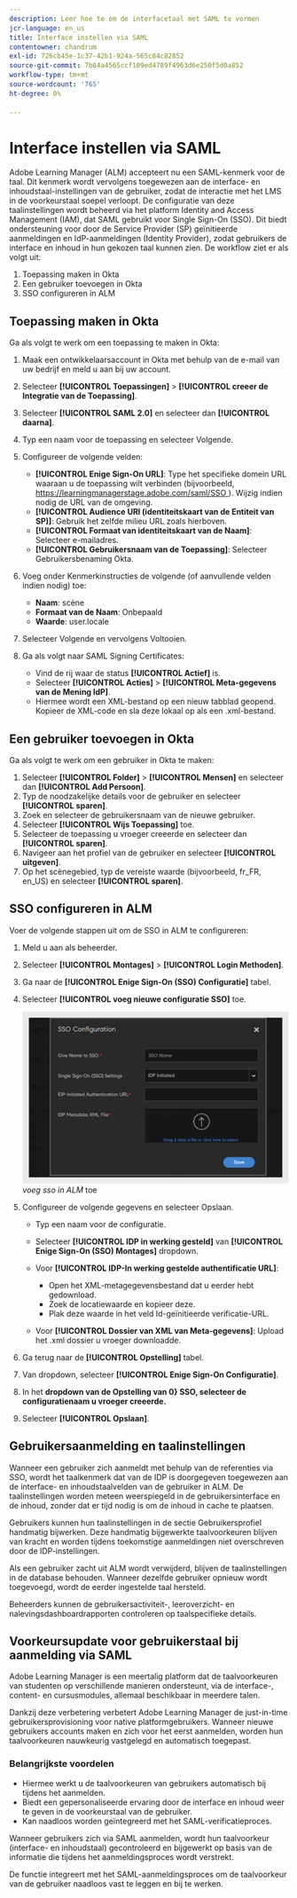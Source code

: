 ```yaml
---
description: Leer hoe te om de interfacetaal met SAML te vormen
jcr-language: en_us
title: Interface instellen via SAML
contentowner: chandrum
exl-id: 726cb45e-1c37-42b1-924a-565c84c82852
source-git-commit: 7b84a4565ccf109ed4789f4963d6e250f5d0a852
workflow-type: tm+mt
source-wordcount: '765'
ht-degree: 0%

---
```


# Interface instellen via SAML

Adobe Learning Manager (ALM) accepteert nu een SAML-kenmerk voor de taal. Dit kenmerk wordt vervolgens toegewezen aan de interface- en inhoudstaal-instellingen van de gebruiker, zodat de interactie met het LMS in de voorkeurstaal soepel verloopt. De configuratie van deze taalinstellingen wordt beheerd via het platform Identity and Access Management (IAM), dat SAML gebruikt voor Single Sign-On (SSO). Dit biedt ondersteuning voor door de Service Provider (SP) geïnitieerde aanmeldingen en IdP-aanmeldingen (Identity Provider), zodat gebruikers de interface en inhoud in hun gekozen taal kunnen zien. De workflow ziet er als volgt uit:

1. Toepassing maken in Okta
2. Een gebruiker toevoegen in Okta
3. SSO configureren in ALM

## Toepassing maken in Okta

Ga als volgt te werk om een toepassing te maken in Okta:

1. Maak een ontwikkelaarsaccount in Okta met behulp van de e-mail van uw bedrijf en meld u aan bij uw account.
2. Selecteer **[!UICONTROL Toepassingen]** > **[!UICONTROL creeer de Integratie van de Toepassing]**.
3. Selecteer **[!UICONTROL SAML 2.0]** en selecteer dan **[!UICONTROL daarna]**.
4. Typ een naam voor de toepassing en selecteer Volgende.
5. Configureer de volgende velden:

   * **[!UICONTROL Enige Sign-On URL]**: Type het specifieke domein URL waaraan u de toepassing wilt verbinden (bijvoorbeeld, [&#x200B; https://learningmanagerstage.adobe.com/saml/SSO &#x200B;](https://learningmanagerstage.adobe.com/saml/SSO)). Wijzig indien nodig de URL van de omgeving.
   * **[!UICONTROL Audience URI (identiteitskaart van de Entiteit van SP)]**: Gebruik het zelfde milieu URL zoals hierboven.
   * **[!UICONTROL Formaat van identiteitskaart van de Naam]**: Selecteer e-mailadres.
   * **[!UICONTROL Gebruikersnaam van de Toepassing]**: Selecteer Gebruikersbenaming Okta.

6. Voeg onder Kenmerkinstructies de volgende (of aanvullende velden indien nodig) toe:
   * **Naam**: scène
   * **Formaat van de Naam**: Onbepaald
   * **Waarde**: user.locale

7. Selecteer Volgende en vervolgens Voltooien.
8. Ga als volgt naar SAML Signing Certificates:

   * Vind de rij waar de status **[!UICONTROL Actief]** is.
   * Selecteer **[!UICONTROL Acties]** > **[!UICONTROL Meta-gegevens van de Mening IdP]**.
   * Hiermee wordt een XML-bestand op een nieuw tabblad geopend. Kopieer de XML-code en sla deze lokaal op als een .xml-bestand.

## Een gebruiker toevoegen in Okta

Ga als volgt te werk om een gebruiker in Okta te maken:

1. Selecteer **[!UICONTROL Folder]** > **[!UICONTROL Mensen]** en selecteer dan **[!UICONTROL Add Persoon]**.
2. Typ de noodzakelijke details voor de gebruiker en selecteer **[!UICONTROL sparen]**.
3. Zoek en selecteer de gebruikersnaam van de nieuwe gebruiker.
4. Selecteer **[!UICONTROL Wijs Toepassing]** toe.
5. Selecteer de toepassing u vroeger creeerde en selecteer dan **[!UICONTROL sparen]**.
6. Navigeer aan het profiel van de gebruiker en selecteer **[!UICONTROL uitgeven]**.
7. Op het scènegebied, typ de vereiste waarde (bijvoorbeeld, fr_FR, en_US) en selecteer **[!UICONTROL sparen]**.

## SSO configureren in ALM

Voer de volgende stappen uit om de SSO in ALM te configureren:

1. Meld u aan als beheerder.
2. Selecteer **[!UICONTROL Montages]** > **[!UICONTROL Login Methoden]**.
3. Ga naar de **[!UICONTROL Enige Sign-On (SSO) Configuratie]** tabel.
4. Selecteer **[!UICONTROL voeg nieuwe configuratie SSO]** toe.

   ![](assets/sso-add.PNG)
   _voeg sso in ALM_ toe

5. Configureer de volgende gegevens en selecteer Opslaan.
   * Typ een naam voor de configuratie.
   * Selecteer **[!UICONTROL IDP in werking gesteld]** van **[!UICONTROL Enige Sign-On (SSO) Montages]** dropdown.
   * Voor **[!UICONTROL IDP-In werking gestelde authentificatie URL]**:

      * Open het XML-metagegevensbestand dat u eerder hebt gedownload.
      * Zoek de locatiewaarde en kopieer deze.
      * Plak deze waarde in het veld Id-geïnitieerde verificatie-URL.

   * Voor **[!UICONTROL Dossier van XML van Meta-gegevens]**: Upload het .xml dossier u vroeger downloadde.

6. Ga terug naar de **[!UICONTROL Opstelling]** tabel.
7. Van dropdown, selecteer **[!UICONTROL Enige Sign-On Configuratie]**.
8. In het **dropdown van de Opstelling van 0&rbrace; SSO, selecteer de configuratienaam u vroeger creeerde.**
9. Selecteer **[!UICONTROL Opslaan]**.

## Gebruikersaanmelding en taalinstellingen

Wanneer een gebruiker zich aanmeldt met behulp van de referenties via SSO, wordt het taalkenmerk dat van de IDP is doorgegeven toegewezen aan de interface- en inhoudstaalvelden van de gebruiker in ALM. De taalinstellingen worden meteen weerspiegeld in de gebruikersinterface en de inhoud, zonder dat er tijd nodig is om de inhoud in cache te plaatsen.

Gebruikers kunnen hun taalinstellingen in de sectie Gebruikersprofiel handmatig bijwerken. Deze handmatig bijgewerkte taalvoorkeuren blijven van kracht en worden tijdens toekomstige aanmeldingen niet overschreven door de IDP-instellingen.

Als een gebruiker zacht uit ALM wordt verwijderd, blijven de taalinstellingen in de database behouden. Wanneer dezelfde gebruiker opnieuw wordt toegevoegd, wordt de eerder ingestelde taal hersteld.

Beheerders kunnen de gebruikersactiviteit-, leeroverzicht- en nalevingsdashboardrapporten controleren op taalspecifieke details.

## Voorkeursupdate voor gebruikerstaal bij aanmelding via SAML

Adobe Learning Manager is een meertalig platform dat de taalvoorkeuren van studenten op verschillende manieren ondersteunt, via de interface-, content- en cursusmodules, allemaal beschikbaar in meerdere talen.

Dankzij deze verbetering verbetert Adobe Learning Manager de just-in-time gebruikersprovisioning voor native platformgebruikers. Wanneer nieuwe gebruikers accounts maken en zich voor het eerst aanmelden, worden hun taalvoorkeuren nauwkeurig vastgelegd en automatisch toegepast.

### Belangrijkste voordelen

* Hiermee werkt u de taalvoorkeuren van gebruikers automatisch bij tijdens het aanmelden.
* Biedt een gepersonaliseerde ervaring door de interface en inhoud weer te geven in de voorkeurstaal van de gebruiker.
* Kan naadloos worden geïntegreerd met het SAML-verificatieproces.

Wanneer gebruikers zich via SAML aanmelden, wordt hun taalvoorkeur (interface- en inhoudstaal) gecontroleerd en bijgewerkt op basis van de informatie die tijdens het aanmeldingsproces wordt verstrekt.

De functie integreert met het SAML-aanmeldingsproces om de taalvoorkeur van de gebruiker naadloos vast te leggen en bij te werken.

